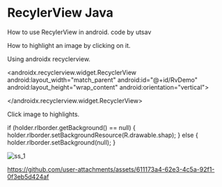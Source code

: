 # RecylerView Java
How to use RecylerView in android.
code by utsav

How to highlight an image by clicking on it.

Using androidx recyclerview.

<androidx.recyclerview.widget.RecyclerView
        android:layout_width="match_parent"
        android:id="@+id/RvDemo"
        android:layout_height="wrap_content"
        android:orientation="vertical">
        
 </androidx.recyclerview.widget.RecyclerView>

Click image to highlights.

  if (holder.rlborder.getBackground() == null) {
                holder.rlborder.setBackgroundResource(R.drawable.shap);
            } else {
                holder.rlborder.setBackground(null);
            }

![ss_1](https://github.com/user-attachments/assets/13e3ba9a-aa35-4334-b511-d07022f161b4)




https://github.com/user-attachments/assets/611173a4-62e3-4c5a-92f1-0f3eb5d424af


 
